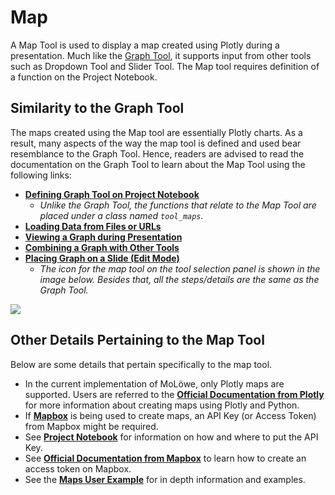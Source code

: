 # Map

A Map Tool is used to display a map created using Plotly during a presentation. Much like the [Graph Tool](06_graph.md),
it supports input from other tools such as Dropdown Tool and Slider Tool.
The Map tool requires definition of a function on the Project Notebook.

## **Similarity to the Graph Tool**

The maps created using the Map tool are essentially Plotly charts. As a result, many aspects of the way the map tool is defined and used bear resemblance to the Graph Tool. Hence, readers are advised to read the documentation on the Graph Tool to learn about the Map Tool using the following links:

- [**Defining Graph Tool on Project Notebook**](06_graph.md#defining-graph-tool-on-project-notebook)
  - *Unlike the Graph Tool, the functions that relate to the Map Tool are placed under a class named `tool_maps`.*
- [**Loading Data from Files or URLs**](06_graph.md#loading-data-from-files-or-urls)
- [**Viewing a Graph during Presentation**](06_graph.md#viewing-a-graph-during-presentation)
- [**Combining a Graph with Other Tools**](06_graph.md#combining-graphs-with-other-tools)
- [**Placing Graph on a Slide (Edit Mode)**](06_graph.md#placing-graph-on-a-slide-edit-mode)
  - *The icon for the map tool on the tool selection panel is shown in the image below. Besides that, all the steps/details are the same as the Graph Tool.*

![](/img/doc/64_map.jpg)

## **Other Details Pertaining to the Map Tool**

Below are some details that pertain specifically to the map tool.

- In the current implementation of MoLöwe, only Plotly maps are supported. Users are referred to the [**Official Documentation from Plotly**](https://plotly.com/python/maps/) for more information about creating maps using Plotly and Python.
- If [**Mapbox**](https://plotly.com/python/mapbox-layers/) is being used to create maps, an API Key (or Access Token) from Mapbox might be required.
- See [**Project Notebook**](docs/04-working-with-notebooks/00_template_notebook.md#214-definition-of-api-tokens-and-keys) for information on how and where to put the API Key.
- See [**Official Documentation from Mapbox**](https://docs.mapbox.com/help/getting-started/access-tokens/) to learn how to create an access token on Mapbox.
- See the [**Maps User Example**](docs/05-user-examples/03_maps.md) for in depth information and examples.
